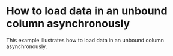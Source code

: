 # How to load data in an unbound column asynchronously


<p>This example illustrates how to load data in an unbound column asynchronously.</p>

<br/>


